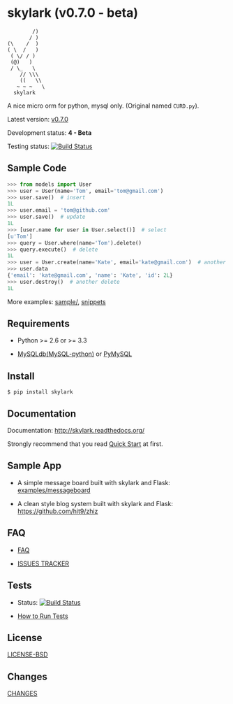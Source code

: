 skylark (v0.7.0 - beta)
=======================

```
        /)
       / )
(\    /  )
( \  /   )
 ( \/ / )
 (@)   )
 / \_   \
    // \\\
    ((   \\
   ~ ~ ~   \
  skylark
```

A nice micro orm for python, mysql only. (Original named `CURD.py`).

Latest version: [v0.7.0](https://github.com/hit9/skylark/releases/tag/v0.7.0)

Development status: **4 - Beta**

Testing status: [![Build Status](https://travis-ci.org/hit9/skylark.png?branch=master)](https://travis-ci.org/hit9/skylark)

Sample Code
-----------

```python
>>> from models import User
>>> user = User(name='Tom', email='tom@gmail.com')
>>> user.save()  # insert
1L
>>> user.email = 'tom@github.com'
>>> user.save()  # update
1L
>>> [user.name for user in User.select()]  # select
[u'Tom']
>>> query = User.where(name='Tom').delete()
>>> query.execute()  # delete
1L
>>> user = User.create(name='Kate', email='kate@gmail.com')  # another insert
>>> user.data
{'email': 'kate@gmail.com', 'name': 'Kate', 'id': 2L}
>>> user.destroy()  # another delete
1L
```

More examples: [sample/](sample/), [snippets](snippets/)

Requirements
------------

- Python >= 2.6 or >= 3.3

- [MySQLdb(MySQL-python)](https://pypi.python.org/pypi/MySQL-python) or
[PyMySQL](https://github.com/PyMySQL/PyMySQL)

Install
-------

    $ pip install skylark

Documentation
-------------

Documentation: http://skylark.readthedocs.org/

Strongly recommend that you read [Quick Start](http://skylark.readthedocs.org/en/latest/quickstart.html) at first.

Sample App
----------

- A simple message board built with skylark and Flask: [examples/messageboard](examples/messageboard)

- A clean style blog system built with skylark and Flask: https://github.com/hit9/zhiz

FAQ
---

- [FAQ](http://skylark.readthedocs.org/en/latest/faq.html)

- [ISSUES TRACKER](https://github.com/hit9/skylark/issues)

Tests
-----

- Status: [![Build Status](https://travis-ci.org/hit9/skylark.png?branch=master)](https://travis-ci.org/hit9/skylark)

- [How to Run Tests](tests/README.rst)

License
-------

[LICENSE-BSD](LICENSE-BSD)

Changes
-------

[CHANGES](CHANGES)
